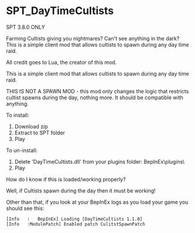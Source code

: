# SPT_DayTimeCultists

SPT 3.8.0 ONLY

Farming Cultists giving you nightmares? Can't see anything in the dark? This is a simple client mod that allows cultists to spawn during any day time raid.

All credit goes to Lua, the creator of this mod.

This is a simple client mod that allows cultists to spawn during any day time raid. 

THIS IS NOT A SPAWN MOD - this mod only changes the logic that restricts cultist spawns during the day, nothing more. It should be compatible with anything.

To install:
1. Download zip
2. Extract to SPT folder
3. Play

To un-install:
1. Delete 'DayTimeCultists.dll' from your plugins folder: BepInEx\plugins\
2. Play


How do I know if this is loaded/working properly?

Well, if Cultists spawn during the day then it must be working!

Other than that, if you look at your BepInEx logs as you load your game you should see this:
```
[Info   :   BepInEx] Loading [DayTimeCultists 1.1.0]
[Info   :ModulePatch] Enabled patch CulitstSpawnPatch
```
